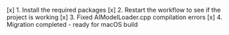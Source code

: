 [x] 1. Install the required packages
[x] 2. Restart the workflow to see if the project is working
[x] 3. Fixed AIModelLoader.cpp compilation errors
[x] 4. Migration completed - ready for macOS build